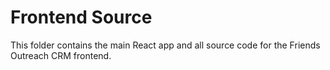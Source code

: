 # Frontend Source

This folder contains the main React app and all source code for the Friends Outreach CRM frontend.
